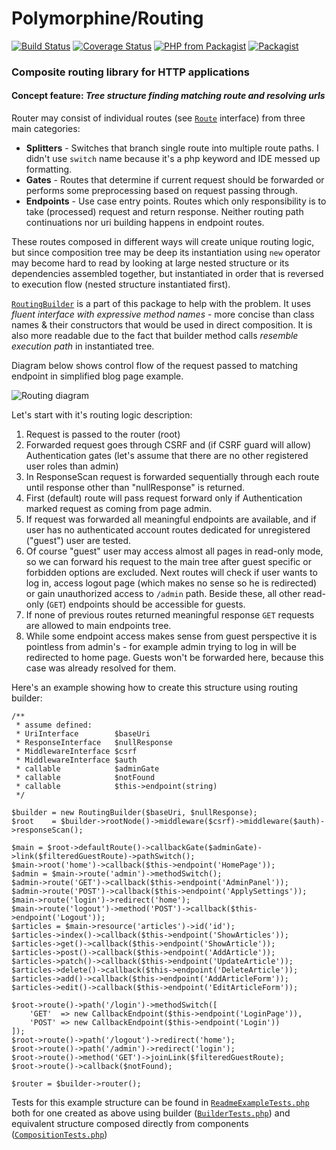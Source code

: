 # Polymorphine/Routing
[![Build Status](https://travis-ci.org/shudd3r/polymorphine-routing.svg?branch=develop)](https://travis-ci.org/shudd3r/polymorphine-routing)
[![Coverage Status](https://coveralls.io/repos/github/shudd3r/polymorphine-routing/badge.svg?branch=develop)](https://coveralls.io/github/shudd3r/polymorphine-routing?branch=develop)
[![PHP from Packagist](https://img.shields.io/packagist/php-v/polymorphine/routing/dev-develop.svg)](https://packagist.org/packages/polymorphine/routing)
[![Packagist](https://img.shields.io/packagist/l/polymorphine/routing.svg)](https://packagist.org/packages/polymorphine/routing)
### Composite routing library for HTTP applications

#### Concept feature: *Tree structure finding matching route and resolving urls*
Router may consist of individual routes (see [`Route`](src/Route.php) interface) from
three main categories:
* **Splitters** - Switches that branch single route into multiple route paths. I didn't
  use `switch` name because it's a php keyword and IDE messed up formatting.
* **Gates** - Routes that determine if current request should be forwarded or performs
  some preprocessing based on request passing through.
* **Endpoints** - Use case entry points. Routes which only responsibility is to take
  (processed) request and return response. Neither routing path continuations nor uri
  building happens in endpoint routes.

These routes composed in different ways will create unique routing logic, but since
composition tree may be deep its instantiation using `new` operator may become
hard to read by looking at large nested structure or its dependencies assembled
together, but instantiated in order that is reversed to execution flow (nested
structure instantiated first).

[`RoutingBuilder`](src/Builder/RoutingBuilder.php) is a part of this package to help with
the problem. It uses _fluent interface with expressive method names_ - more concise than
class names & their constructors that would be used in direct composition.
It is also more readable due to the fact that builder method calls _resemble execution
path_ in instantiated tree.

Diagram below shows control flow of the request passed to matching endpoint in simplified blog page example.

![Routing diagram](https://user-images.githubusercontent.com/9908030/48569332-aeb2e980-e901-11e8-810e-4e447df49ce6.png)

Let's start with it's routing logic description:
1. Request is passed to the router (root)
2. Forwarded request goes through CSRF and (if CSRF guard will allow) Authentication gates (let's assume that
   there are no other registered user roles than admin)
3. In ResponseScan request is forwarded sequentially through each route until response other than "nullResponse"
   is returned.
4. First (default) route will pass request forward only if Authentication marked request as coming from
   page admin.
5. If request was forwarded all meaningful endpoints are available, and if user has no authenticated account
   routes dedicated for unregistered ("guest") user are tested.
6. Of course "guest" user may access almost all pages in read-only mode, so we can forward
   his request to the main tree after guest specific or forbidden options are excluded.
   Next routes will check if user wants to log in, access logout page (which makes no sense so he is redirected)
   or gain unauthorized access to `/admin` path. Beside these, all other read-only (`GET`) endpoints should be
   accessible for guests.
7. If none of previous routes returned meaningful response `GET` requests are allowed to main endpoints tree.
8. While some endpoint access makes sense from guest perspective it is pointless from admin's - for example admin
   trying to log in will be redirected to home page. Guests won't be forwarded here, because this case was
   already resolved for them.

Here's an example showing how to create this structure using routing builder:

    /**
     * assume defined:
     * UriInterface        $baseUri
     * ResponseInterface   $nullResponse
     * MiddlewareInterface $csrf
     * MiddlewareInterface $auth
     * callable            $adminGate
     * callable            $notFound
     * callable            $this->endpoint(string)
     */
    
    $builder = new RoutingBuilder($baseUri, $nullResponse);
    $root    = $builder->rootNode()->middleware($csrf)->middleware($auth)->responseScan();
    
    $main = $root->defaultRoute()->callbackGate($adminGate)->link($filteredGuestRoute)->pathSwitch();
    $main->root('home')->callback($this->endpoint('HomePage'));
    $admin = $main->route('admin')->methodSwitch();
    $admin->route('GET')->callback($this->endpoint('AdminPanel'));
    $admin->route('POST')->callback($this->endpoint('ApplySettings'));
    $main->route('login')->redirect('home');
    $main->route('logout')->method('POST')->callback($this->endpoint('Logout'));
    $articles = $main->resource('articles')->id('id');
    $articles->index()->callback($this->endpoint('ShowArticles'));
    $articles->get()->callback($this->endpoint('ShowArticle'));
    $articles->post()->callback($this->endpoint('AddArticle'));
    $articles->patch()->callback($this->endpoint('UpdateArticle'));
    $articles->delete()->callback($this->endpoint('DeleteArticle'));
    $articles->add()->callback($this->endpoint('AddArticleForm'));
    $articles->edit()->callback($this->endpoint('EditArticleForm'));
    
    $root->route()->path('/login')->methodSwitch([
        'GET'  => new CallbackEndpoint($this->endpoint('LoginPage')),
        'POST' => new CallbackEndpoint($this->endpoint('Login'))
    ]);
    $root->route()->path('/logout')->redirect('home');
    $root->route()->path('/admin')->redirect('login');
    $root->route()->method('GET')->joinLink($filteredGuestRoute);
    $root->route()->callback($notFound);

    $router = $builder->router();

Tests for this example structure can be found in [`ReadmeExampleTests.php`](tests/ReadmeExampleTest.php) both for
one created as above using builder ([`BuilderTests.php`](tests/ReadmeExampleTest/BuilderTest.php)) and
equivalent structure composed directly from components ([`CompositionTests.php`](tests/ReadmeExampleTest/CompositionTest.php))
